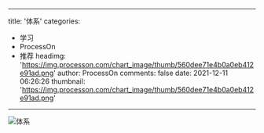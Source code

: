 
---
title: '体系'
categories: 
 - 学习
 - ProcessOn
 - 推荐
headimg: 'https://img.processon.com/chart_image/thumb/560dee71e4b0a0eb412e91ad.png'
author: ProcessOn
comments: false
date: 2021-12-11 06:26:26
thumbnail: 'https://img.processon.com/chart_image/thumb/560dee71e4b0a0eb412e91ad.png'
---

<div>   
<img class="thumb" alt="体系" src="https://img.processon.com/chart_image/thumb/560dee71e4b0a0eb412e91ad.png" referrerpolicy="no-referrer">
<p></p>  
</div>
            